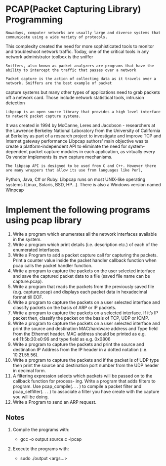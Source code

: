 # PCAP(Packet Capturing Library) Programming

	Nowadays, computer networks are usually large and diverse systems that communicate using a wide variety of protocols.
This complexity created the need for more sophisticated tools to monitor and troubleshoot network traffic.
Today, one of the critical tools in any network administrator toolbox is the sniffer

	Sniffers, also known as packet analyzers are programs that have the ability to intercept the traffic that passes over a network

	Packet capture is the action of collecting data as it travels over a network. Sniffers are the best example of packet 
capture systems but many other types of applications need to grab packets off a network card.
Those include network statistical tools, intrusion detection

	Libpcap is an open source library that provides a high level interface to network packet capture systems.
It was created in 1994 by McCanne, Leres and Jacobson - researchers at the Lawrence Berkeley National Laboratory from the
University of California at Berkeley as part of a research project to investigate and improve TCP and Internet gateway performance
Libpcap authors' main objective was ta create a platform-independent API to eliminate the need for system-dependent packet capture
modules in each application, as virtually every Os vendor implements its own capture mechanisms.

	The libpcap API is designed to be used from C and C++. However there are many wrappers that allow its use from languages like Perl,
Python, Java, C# or Ruby. Libpcap runs on most UNIX-like operating systems (Linux, Solaris, BSD, HP...). There is also a Windows version
named Winpcap


# Implement the following programs using pcap library
1. Write a program which enumerates all the network interfaces available in the system.
2. Write a program which print details (i.e. description etc.) of each of the enumerated interfaces.
3. Write a Program to add a packet capture call for capturing the packets. Print a counter value
inside the packet handler callback function when pcap calls the packet handler function.
4. Write a program to capture the packets on the user selected interface and save the captured
packet data to a file (saved file name can be capture.pcap).
5. Write a program that reads the packets from the previously saved file (e.g. capture.pcap) and
displays each packet data in hexadecimal format till EOF.
6. Write a program to capture the packets on a user selected interface and classify packets on the
basis of ARP or IP packets.
7. Write a program to capture the packets on a selected interface. If it’s IP packet then, classify
the packet on the basis of TCP, UDP or ICMP.
8. Write a program to capture the packets on a user selected interface and print the source and
destination MAC/hardware address and Type field from the Ethernet header. MAC address
should be printed as e.g. e4:11:5b:30:e0:96 and type field as e.g. 0x0806
9. Write a program to capture the packets and print the source and destination IP Address from
the IP header in a dotted notation (i.e. 10.21.55.56).
10. Write a program to capture the packets and if the packet is of UDP type then print the source
and destination port number from the UDP header in decimal form.
11. A filtering expression selects which packets will be passed on to the callback function for process-
ing. Write a program that adds filters to program. Use pcap_compile(. . . ) to compile a packet
filter and pcap_setfilter(. . . ) to associate a filter you have create with the capture you will be
doing.
12. Write a Program to send an ARP request.

## Notes

1. Compile the programs with:
	- gcc -o output source.c -lpcap

2. Execute the programs with:
	- sudo ./output <args...>

